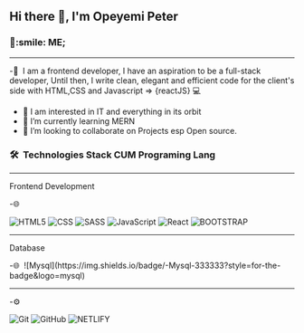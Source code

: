 <h2> Hi there 👋, I'm Opeyemi Peter </h2>

<h3> 👨:smile: ME;   </h3>
<hr/>

-👨   &nbsp;I am a frontend developer, I have an aspiration to be a full-stack developer,   Until then, I write clean, elegant and efficient code for the client's side with            HTML,CSS and Javascript => {reactJS} 💻
- 🔭 I am interested in IT and everything in its orbit
- 🌱 I’m currently learning MERN
- 👯 I’m looking to collaborate on Projects esp Open source.

<h3> 🛠 &nbsp;Technologies Stack CUM Programing Lang</h3>

<hr/>
<p>Frontend Development</p>
  -🌐&nbsp;
  
  
  
  
  ![HTML5](https://img.shields.io/badge/html5-444444?style=for-the-badge&logo=HTML5)
  ![CSS](https://img.shields.io/badge/css-444444?style=for-the-badge&logo=CSS3)
  ![SASS](https://img.shields.io/badge/-SASS-444444?style=for-the-badge&logo=SCSS)
       ![JavaScript](https://img.shields.io/badge/-JavaScript-444444?style=for-the-badge&logo=javascript)
       ![React](https://img.shields.io/badge/-React-444444?style=for-the-badge&logo=react)
       ![BOOTSTRAP](https://img.shields.io/badge/-Bootstrap-444444?style=for-the-badge&logo=bootstrap)
       

 <hr/>
 <p>Database</p>
 -🌐&nbsp;
   ![Mysql](https://img.shields.io/badge/-Mysql-333333?style=for-the-badge&logo=mysql)
<hr/>
-⚙️ &nbsp;
 
   ![Git](https://img.shields.io/badge/-Git-333333?style=for-the-badge&logo=git)
                                         ![GitHub](https://img.shields.io/badge/-GitHub-333333?style=for-the-badge&logo=github)
                                         ![NETLIFY](https://img.shields.io/badge/-Netlify-333333?style=for-the-badge&logo=netlify)
                                         
